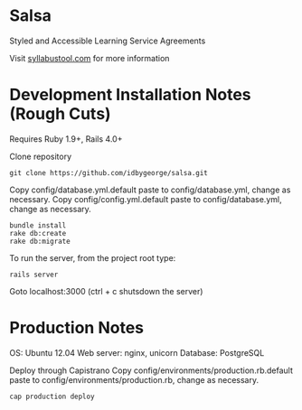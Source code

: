 Salsa
=====

Styled and Accessible Learning Service Agreements

Visit [syllabustool.com](http://syllabustool.com) for more information

Development Installation Notes (Rough Cuts)
===========================================

Requires Ruby 1.9+, Rails 4.0+

Clone repository

    git clone https://github.com/idbygeorge/salsa.git

Copy config/database.yml.default paste to config/database.yml, change as necessary.
Copy config/config.yml.default paste to config/database.yml, change as necessary.

    bundle install
    rake db:create
    rake db:migrate

To run the server, from the project root type:

    rails server
    
Goto localhost:3000 (ctrl + c shutsdown the server)

Production Notes
================

OS: Ubuntu 12.04
Web server: nginx, unicorn
Database: PostgreSQL

Deploy through Capistrano
Copy config/environments/production.rb.default paste to config/environments/production.rb, change as necessary.

    cap production deploy

